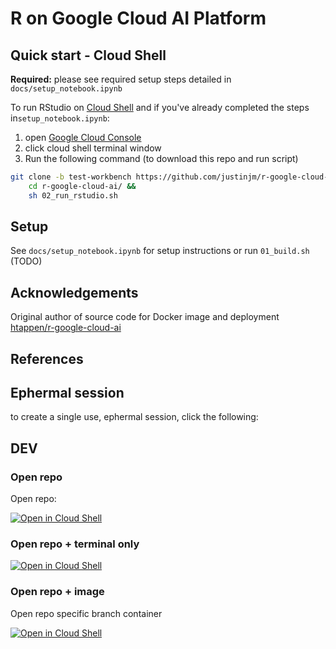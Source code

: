 # R on Google Cloud AI Platform

## Quick start - Cloud Shell 

**Required:** please see required setup steps detailed in `docs/setup_notebook.ipynb`

To run RStudio on [Cloud Shell](https://cloud.google.com/shell/docs/using-cloud-shell) and if you've already completed the steps in`setup_notebook.ipynb`:

1. open [Google Cloud Console](https://console.cloud.google.com/home/dashboard) 
2. click  cloud shell terminal window 
3. Run the following command (to download this repo and run script)

```sh
git clone -b test-workbench https://github.com/justinjm/r-google-cloud-ai &&
    cd r-google-cloud-ai/ && 
    sh 02_run_rstudio.sh 
```

## Setup

See `docs/setup_notebook.ipynb` for setup instructions or run `01_build.sh` (TODO)

## Acknowledgements 

Original author of source code for Docker image and deployment [htappen/r-google-cloud-ai](https://github.com/htappen/r-google-cloud-ai)

## References 


## Ephermal session

to create a single use, ephermal session, click the following: 

## DEV 

### Open repo
Open repo: 

[![Open in Cloud Shell](https://gstatic.com/cloudssh/images/open-btn.svg)](https://shell.cloud.google.com/cloudshell/editor?cloudshell_git_repo=https://github.com/justinjm/r-google-cloud-ai.git)

### Open repo + terminal only 

[![Open in Cloud Shell](https://gstatic.com/cloudssh/images/open-btn.svg)](https://shell.cloud.google.com/cloudshell/editor?cloudshell_git_repo=https://github.com/justinjm/r-google-cloud-ai.git&show=terminal)

### Open repo + image 

Open repo
specific branch
container 

[![Open in Cloud Shell](https://gstatic.com/cloudssh/images/open-btn.svg)](https://shell.cloud.google.com/cloudshell/editor?cloudshell_git_repo=https%3A%2F%2Fgithub.com%2Fusername%2Freponame&cloudshell_image=us-central1-docker.pkg.dev%2Fdemos-vertex-ai%2Frstudio%2Frstudio%3Alatest&cloudshell_git_branch=test-workbench)


